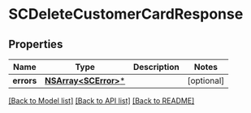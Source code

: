 # SCDeleteCustomerCardResponse

## Properties
Name | Type | Description | Notes
------------ | ------------- | ------------- | -------------
**errors** | [**NSArray&lt;SCError&gt;***](SCError.md) |  | [optional] 

[[Back to Model list]](../README.md#documentation-for-models) [[Back to API list]](../README.md#documentation-for-api-endpoints) [[Back to README]](../README.md)


